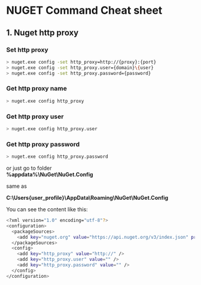 # NUGET Command Cheat sheet #

## 1. Nuget http proxy

### Set http proxy

```bash
> nuget.exe config -set http_proxy=http://{proxy}:{port}
> nuget.exe config -set http_proxy.user={domain}\{user}
> nuget.exe config -set http_proxy.password={password}
```

### Get http proxy name

```bash
> nuget.exe config http_proxy
```

### Get http proxy user

```bash
> nuget.exe config http_proxy.user
```

### Get http proxy password

```bash
> nuget.exe config http_proxy.password
```

or just go to folder  
**%appdata%\NuGet\NuGet.Config**

same as 

**C:\Users\{user_profile}\AppData\Roaming\NuGet\NuGet.Config**

You can see the content like this:

```bash
<?xml version="1.0" encoding="utf-8"?>
<configuration>
  <packageSources>
    <add key="nuget.org" value="https://api.nuget.org/v3/index.json" protocolVersion="3" />
  </packageSources>
  <config>
    <add key="http_proxy" value="http://" />
    <add key="http_proxy.user" value="" />
    <add key="http_proxy.password" value="" />
  </config>
</configuration>
```


